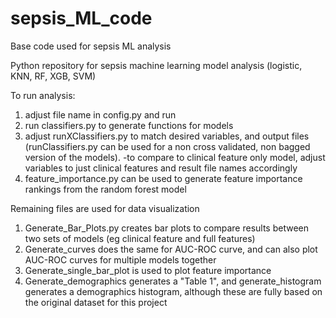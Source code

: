 # sepsis_ML_code
Base code used for sepsis ML analysis

Python repository for sepsis machine learning model analysis (logistic, KNN, RF, XGB, SVM)

To run analysis:
1. adjust file name in config.py and run
2. run classifiers.py to generate functions for models
3. adjust runXClassifiers.py to match desired variables, and output files
(runClassifiers.py can be used for a non cross validated, non bagged version of the models).
-to compare to clinical feature only model, adjust variables to just clinical features and result file names accordingly
4. feature_importance.py can be used to generate feature importance rankings from the random forest model

Remaining files are used for data visualization
1. Generate_Bar_Plots.py creates bar plots to compare results between two sets of models (eg clinical feature and full features)
2. Generate_curves does the same for AUC-ROC curve, and can also plot AUC-ROC curves for multiple models together
3. Generate_single_bar_plot is used to plot feature importance
4. Generate_demographics generates a "Table 1", and generate_histogram generates a demographics histogram, although these are fully based on the original dataset for this project
